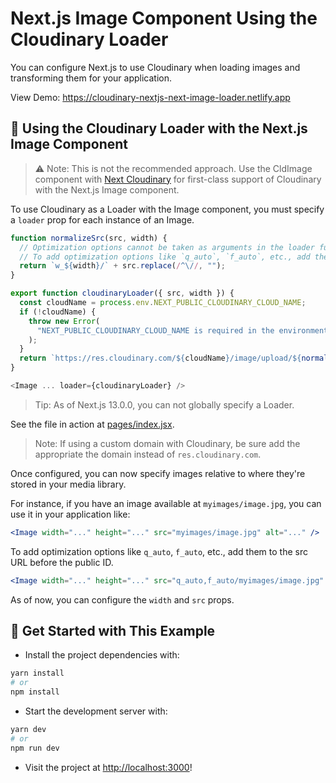 # Next.js Image Component Using the Cloudinary Loader

You can configure Next.js to use Cloudinary when loading images and transforming them for your application.

View Demo: <https://cloudinary-nextjs-next-image-loader.netlify.app>

## 🧰 Using the Cloudinary Loader with the Next.js Image Component

> ⚠️ Note: This is not the recommended approach. Use the CldImage component with [Next Cloudinary](https://next.cloudinary.dev) for first-class support of Cloudinary with the Next.js Image component.

To use Cloudinary as a Loader with the Image component, you must specify a `loader` prop for each instance of an Image.

```js
function normalizeSrc(src, width) {
  // Optimization options cannot be taken as arguments in the loader function.
  // To add optimization options like `q_auto`, `f_auto`, etc., add them to the src URL before the public ID.
  return `w_${width}/` + src.replace(/^\//, "");
}

export function cloudinaryLoader({ src, width }) {
  const cloudName = process.env.NEXT_PUBLIC_CLOUDINARY_CLOUD_NAME;
  if (!cloudName) {
    throw new Error(
      "NEXT_PUBLIC_CLOUDINARY_CLOUD_NAME is required in the environment"
    );
  }
  return `https://res.cloudinary.com/${cloudName}/image/upload/${normalizeSrc(src, width)}`;
}

<Image ... loader={cloudinaryLoader} />
```

> Tip: As of Next.js 13.0.0, you can not globally specify a Loader.

See the file in action at [pages/index.jsx](pages/index.jsx).

> Note: If using a custom domain with Cloudinary, be sure add the appropriate the domain instead of `res.cloudinary.com`.

Once configured, you can now specify images relative to where they're stored in your media library.

For instance, if you have an image available at `myimages/image.jpg`, you can use it in your application like:

```jsx
<Image width="..." height="..." src="myimages/image.jpg" alt="..." />
```

To add optimization options like `q_auto`, `f_auto`, etc., add them to the src URL before the public ID.

```jsx
<Image width="..." height="..." src="q_auto,f_auto/myimages/image.jpg" alt="..." />
```

As of now, you can configure the `width` and `src` props.

## 🚀 Get Started with This Example

* Install the project dependencies with:

```sh
yarn install
# or
npm install
```

* Start the development server with:

```sh
yarn dev
# or
npm run dev
```

* Visit the project at <http://localhost:3000>!